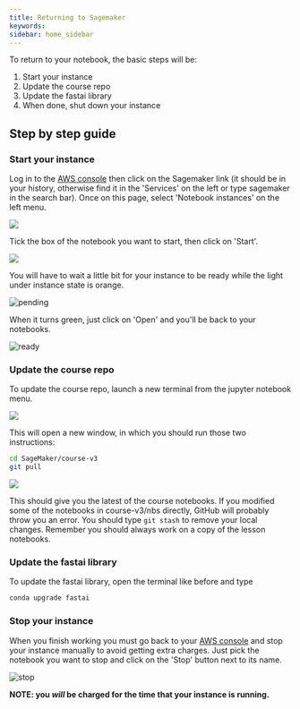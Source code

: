 ```yaml
---
title: Returning to Sagemaker
keywords: 
sidebar: home_sidebar
---
```


To return to your notebook, the basic steps will be:

1. Start your instance
1. Update the course repo
1. Update the fastai library
1. When done, shut down your instance

## Step by step guide

### Start your instance

Log in to the [AWS console](https://aws.amazon.com/console/) then click on the Sagemaker link (it should be in your history, otherwise find it in the 'Services' on the left or type sagemaker in the search bar). Once on this page, select 'Notebook instances' on the left menu.

![](/images/sagemaker/notebooks.png)

Tick the box of the notebook you want to start, then click on 'Start'.

![](/images/sagemaker/start.png)


You will have to wait a little bit for your instance to be ready while the light under instance state is orange.

![pending](/images/sagemaker/16.png)

When it turns green, just click on 'Open' and you'll be back to your notebooks.

![ready](/images/sagemaker/17.png)

### Update the course repo
To update the course repo, launch a new terminal from the jupyter notebook menu.

![](/images/gradient/terminal.png)

This will open a new window, in which you should run those two instructions:

``` bash
cd SageMaker/course-v3
git pull
``` 

![](/images/gradient/update.png)

This should give you the latest of the course notebooks. If you modified some of the notebooks in course-v3/nbs directly, GitHub will probably throw you an error. You should type `git stash` to remove your local changes. Remember you should always work on a copy of the lesson notebooks.

### Update the fastai library
To update the fastai library, open the terminal like before and type
``` bash
conda upgrade fastai
```

### Stop your instance
When you finish working you must go back to your [AWS console](https://us-west-2.console.aws.amazon.com/sagemaker) and stop your instance manually to avoid getting extra charges. Just pick the notebook you want to stop and click on the 'Stop' button next to its name.

![stop](/images/sagemaker/23.png)

 **NOTE: you *will* be charged for the time that your instance is running.**

